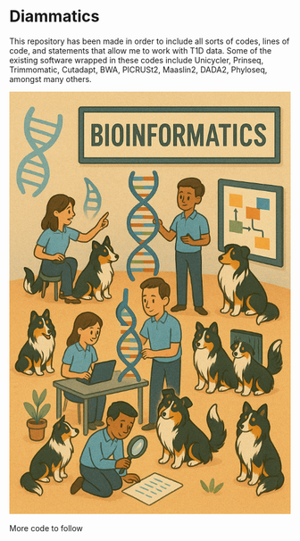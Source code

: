 # Diammatics
This repository has been made in order to include all sorts of codes, lines of code, and statements that allow me to work with T1D data. Some of the existing software wrapped in these codes include Unicycler, Prinseq, Trimmomatic, Cutadapt, BWA, PICRUSt2, Maaslin2, DADA2, Phyloseq, amongst many others.


![plot](https://github.com/dcm9123/diammatics/blob/main/599f414c-96a3-4b7f-8f7e-f8201a7688e6.png)

More code to follow

